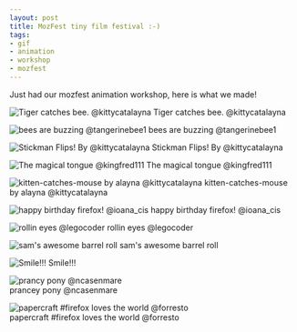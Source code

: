 ```yaml
--- 
layout: post
title: MozFest tiny film festival :-)
tags: 
- gif
- animation
- workshop
- mozfest
---
```


Just had our mozfest animation workshop, here is what we made!

![Tiger catches bee. @kittycatalayna](http://i.imgur.com/xleRH.gif) Tiger catches bee. @kittycatalayna

![bees are buzzing @tangerinebee1](http://i.imgur.com/vXHYP.gif) bees are buzzing @tangerinebee1

![Stickman Flips! By @kittycatalayna](http://i.imgur.com/wU9bK.gif) Stickman Flips! By @kittycatalayna

![The magical tongue @kingfred111](http://i.imgur.com/Qu9uj.gif) The magical tongue @kingfred111

![kitten-catches-mouse by alayna @kittycatalayna](http://i.imgur.com/aHztW.gif) kitten-catches-mouse by alayna @kittycatalayna

![happy birthday firefox! @ioana_cis](http://i.imgur.com/PPVG6.gif) happy birthday firefox! @ioana_cis

![rollin eyes @legocoder](http://i.imgur.com/f64kY.gif) rollin eyes @legocoder

![sam's awesome barrel roll](http://i.imgur.com/5UP4l.gif) sam's awesome barrel roll

![Smile!!!](http://i.imgur.com/Zz4CV.gif) Smile!!!

![prancy pony @ncasenmare](http://i.imgur.com/PVV2g.gif)  
prancey pony @ncasenmare 

![papercraft #firefox loves the world @forresto](http://i.imgur.com/YO1Ae.gif)  
papercraft #firefox loves the world @forresto